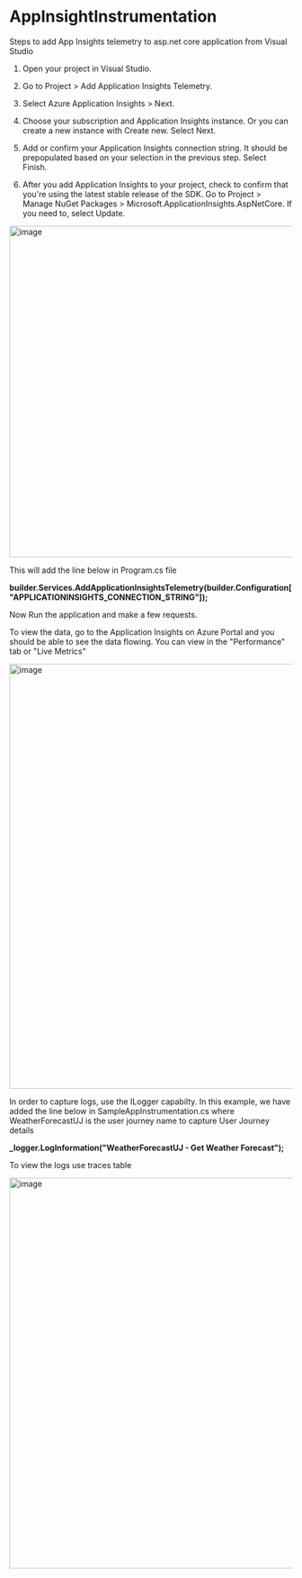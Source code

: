 ﻿# AppInsightInstrumentation

Steps to add App Insights telemetry to asp.net core application from Visual Studio

1. Open your project in Visual Studio.

2. Go to Project > Add Application Insights Telemetry.

3. Select Azure Application Insights > Next.

4. Choose your subscription and Application Insights instance. Or you can create a new instance with Create new. Select Next.

5. Add or confirm your Application Insights connection string. It should be prepopulated based on your selection in the previous step. Select Finish.

6. After you add Application Insights to your project, check to confirm that you're using the latest stable release of the SDK. Go to Project > Manage NuGet Packages > Microsoft.ApplicationInsights.AspNetCore. If you need to, select Update.

<img width="589" alt="image" src="https://github.com/Kruthiv/AppInsightInstrumentation/assets/109948637/982e9ee6-4fa2-4575-99f4-6eb7e40827bc">


This will add the line below in Program.cs file 

**builder.Services.AddApplicationInsightsTelemetry(builder.Configuration["APPLICATIONINSIGHTS_CONNECTION_STRING"]);**

Now Run the application and make a few requests.

To view the data, go to the Application Insights on Azure Portal and you should be able to see the data flowing. You can view in the "Performance" tab or "Live Metrics"

<img width="755" alt="image" src="https://github.com/Kruthiv/AppInsightInstrumentation/assets/109948637/09cbb911-4b21-4a07-94cf-874b89c9a986">


In order to capture logs, use the ILogger capabilty. 
In this example, we have added the line below in SampleAppInstrumentation.cs where WeatherForecastUJ is the user journey name to capture User Journey details

**_logger.LogInformation("WeatherForecastUJ - Get Weather Forecast");**

To view the logs use traces table 

<img width="694" alt="image" src="https://github.com/Kruthiv/AppInsightInstrumentation/assets/109948637/d7ac040f-6b53-4e06-9720-1487b7c1b7e1">
